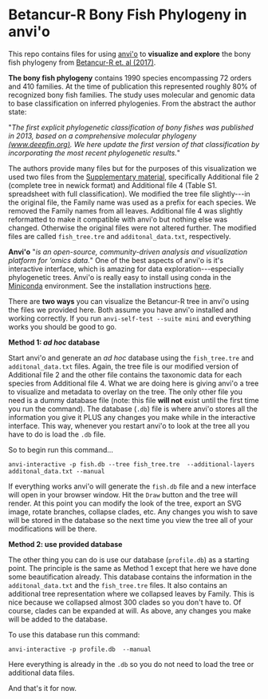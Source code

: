 # Betancur-R Bony Fish Phylogeny in anvi'o

This repo contains files for using [anvi'o](http://merenlab.org/software/anvio/) to **visualize and explore** the bony fish phylogeny from [Betancur-R et. al (2017)](https://link.springer.com/article/10.1186/s12862-017-0958-3).

**The bony fish phylogeny** contains 1990 species encompassing 72 orders and 410 families. At the time of publication this represented roughly 80% of recognized bony fish families. The study uses molecular and genomic data to base classification on inferred phylogenies. From the abstract the author state:

"*The first explicit phylogenetic classification of bony fishes was published in 2013, based on a comprehensive molecular phylogeny [(www.deepfin.org)](www.deepfin.org). We here update the first version of that classification by incorporating the most recent phylogenetic results.*"

The authors provide many files but for the purposes of this visualization we used two files from the [Supplementary material](https://link.springer.com/article/10.1186/s12862-017-0958-3#SupplementaryMaterial), specifically Additional file 2 (complete tree in newick format) and Additional file 4 (Table S1. spreadsheet with full classification). We modified the tree file slightly---in the original file, the Family name was used as a prefix for each species. We removed the Family names from all leaves. Additional file 4 was slightly reformatted to make it compatible with anvi'o but nothing else was changed. Otherwise the original files were not altered further. The modified files are called `fish_tree.tre` and `additonal_data.txt`, respectively.

 **Anvi'o** "*is an open-source, community-driven analysis and visualization platform for ‘omics data.*" One of the best aspects of anvi'o is it's interactive interface, which is amazing for data exploration---especially phylogenetic trees. Anvi'o is really easy to install using conda in the [Miniconda](https://docs.conda.io/en/latest/miniconda.html) environment. See the installation instructions [here](http://merenlab.org/2016/06/26/installation-v2/).

There are **two ways** you can visualize the Betancur-R tree in anvi'o using the files we provided here. Both assume you have anvi'o installed and working correctly. If you run `anvi-self-test --suite mini` and everything works you should be good to go.

**Method 1: *ad hoc* database**

Start anvi'o and generate an *ad hoc* database using the `fish_tree.tre` and `additonal_data.txt` files. Again, the tree file is our modified version of Additional file 2 and the other file contains the taxonomic data for each species from Additional file 4. What we are doing here is giving anvi'o a tree to visualize and metadata to overlay on the tree. The only other file you need is a dummy database file (note: this file **will not** exist until the first time you run the command). The database (`.db`) file is where anvi'o stores all the information you give it PLUS any changes you make while in the interactive interface. This way, whenever you restart anvi'o to look at the tree all you have to do is load the `.db` file.

So to begin run this command...

`anvi-interactive -p fish.db --tree fish_tree.tre  --additional-layers additonal_data.txt --manual`

 If everything works anvi'o will generate the `fish.db` file and a new interface will open in your browser window. Hit the `Draw` button and the tree will render. At this point you can modify the look of the tree, export an SVG image, rotate branches, collapse clades, etc.  Any changes you wish to save will be stored in the database so the next time you view the tree all of your modifications will be there.

 **Method 2: use provided database**

The other thing you can do is use our database (`profile.db`) as a starting point. The principle is the same as Method 1 except that here we have done some beautification already. This database contains the information in the `additonal_data.txt` and the `fish_tree.tre` files. It also contains an additional tree representation where we collapsed leaves by Family. This is nice because we collapsed almost 300 clades so you don't have to. Of course, clades can be expanded at will. As above, any changes you make will be added to the database.

To use this database run this command:

`anvi-interactive -p profile.db  --manual`

Here everything is already in the `.db` so you do not need to load the tree or additional data files.

And that's it for now. 
